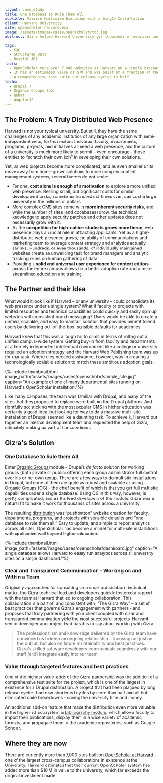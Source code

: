 ```yaml
---
layout: case_study
title: One Database to Rule Them All
subtitle: Massive Multisite Execution with a Single Installation
client: Harvard University
site: openscholar.harvard.edu
image: /assets/images/cases/openscholar/top.jpg
abstract: Gizra helped Harvard University get thousands of websites under one set of controls, making life easier for the techs in IT, the brand managers in Communications, and the users managing the sites. Oh, and it saved the university millions of dollars.

tags:
  - POC
  - Structured Data
  - Restful API
facts:
  - OpenScholar runs over 7,000 websites at Harvard on a single database
  - It has an estimated value of $7M and was built at a fraction of the cost
  - A comprehensive test suite cut release cycles in half
techs:
  - Drupal 7
  - Organic Groups (OG)
  - Behat
  - AngularJS
---
```


## The Problem: A Truly Distributed Web Presence
Harvard is not your typical university. But still, they have the same challenges of any academic institution of any large organization with semi-independent units, for that matter. Individual faculty, departments, programs, projects, and initiatives all need a web presence, and the culture of a university is much more likely to permit – even encourage – those entities to “scratch their own itch” in developing their own solutions.

Yet, as web projects become more complicated, and as even smaller units move away from home-grown solutions to more complex content management systems, several factors do not scale:

-  For one, **cost alone is enough of a motivation** to explore a more unified web presence. Bearing small, but significant costs for similar development tasks, sometimes hundreds of times over, can cost a large university in the millions of dollars.
-  More complex CMS sites come with **more inherent security risks**, and while the number of sites (and codebases) grow, the technical knowledge to apply security patches and other updates does not necessarily grow with it.
-  As the **competition for high-caliber students grows more fierce**, web presence plays a crucial role in attracting applicants. Yet as a highly-distributed web presence grows, the ability of communications and marketing team to leverage content strategy and analytics actually shrinks. Hundreds, or even thousands, of individually maintained websites create an unweilding task for brand managers and analytic tracking relies on human gathering of data.
-  Providing a **solid and universal user experience for content editors** across the entire campus allows for a better adoption rate and a more streamlined education and training.


## The Partner and their Idea
What would it look like if Harvard – or any university – could consolidate its web presence under a single system? What if faculty or projects with limited resources and technical capabilities could quickly and easily spin up websites with consistent brand messaging?  Users would be able to create a unified, scalable, and easy to maintain solution that provides benefit to end users by delivering out-of-the-box, sensible defaults for academics.

Harvard knew that this was a  tough hill to climb in terms of rolling out a unified campus-wide system. Getting buy-in from faculty and departments at a fiercely independent intellectual environment like a college or university required an adoption strategy, and the Harvard Web Publishing team was up for that task. Where they needed assistance, however, was in creating a technologically scalable solution to match these ambitious adoption goals.

{% include thumbnail.html image_path="assets/images/cases/openscholar/sample_site.jpg" caption="An example of one of many departmental sites running on Harvard's OpenScholar installation."%}


Like many campuses, the team was familiar with Drupal, and many of the sites that they proposed to replace were built on the Drupal platform. And rightfully so: sticking with the most popular CMS in higher education was certainly a good idea, but looking for way to do a massive multi-site installation of Drupal seemed like a daunting task. To achieve it, Harvard put together an internal development team and requested the help of Gizra, ultimately making us part  of the core team.


## Gizra's Solution

### One Database to Rule them All
Enter [Organic Groups](https://www.drupal.org/project/og) module - Drupal’s *de facto* solution for working groups (both private or public) offering  each group administrator full control over his or her  own group. There are a few ways to do multisite installations in Drupal, but none of them are quite as robust and scalable as using Organic Groups (OG) - the chief benefit of which is that you get full multisite capabilities under a single database. Using OG in this way, however, is pretty complicated, and as the lead developers of the module, Gizra was a natural fit to make it work for thousands of sites across a university.

The resulting [distribution](http://openscholar.gizra.com/) was “pushbutton” website creation for faculty, departments, programs, and projects with sensible defaults and “one database to rule them all.” Easy to update, and simple to report analytics across all sites, OpenScholar has become a model for multi-site installations with application well beyond higher education.

{% include thumbnail.html image_path="assets/images/cases/openscholar/dashboard.jpg" caption="A single database allows Harvard to easily run analytics across all university sites on a single dashboard."%}


### Clear and Transparent Communication - Working on and Within a Team
Originally approached for consulting on a small but stubborn technical matter, the Gizra technical lead and developers quickly fostered a rapport with the team at Harvard that led to ongoing collaboration. This collaboration is a part of, and consistent with, “The Gizra Way” – a set of best practices that governs Gizra’s engagement with partners -  and proposes that truly partnering with your client coupled with clear and transparent communication yield the most successful projects. Harvard senior developer and project lead has this to say about working with Gizra:

>The professionalism and knowledge delivered by the Gizra team have convinced us to keep an ongoing relationship… focusing not just on the output, but also on future maintainability and best practices. Gizra's skilled software developers communicate seamlessly with our staff [and] integrate easily into our team.

### Value through targeted features and best practices
One of the highest value-adds of the Gizra partnership was the addition of a comprehensive test suite for the project, which is one of the largest in existence for a Drupal distribution. A project that had been plagued by long release cycles, had now shortened cycles by more than half and all but eliminated code breakdowns – saving the university time and money.

An additional add-on feature that made the distribution even more valuable in the higher ed ecosystem is [Bibliography module](https://www.drupal.org/project/biblio), which allows faculty to import their publications, display them in a wide variety of academic formats, and propagate them to the academic repositories, such as Google Scholar.

## Where they are now
There are currently more than 7,000 sites built on [OpenScholar at Harvard](http://openscholar.harvard.edu/) – one of the largest cross-campus collaborations in existence at the University. Harvard estimates that their current OpenScholar system has added more than $10 M in value to the university, which far exceeds the original investment made.
